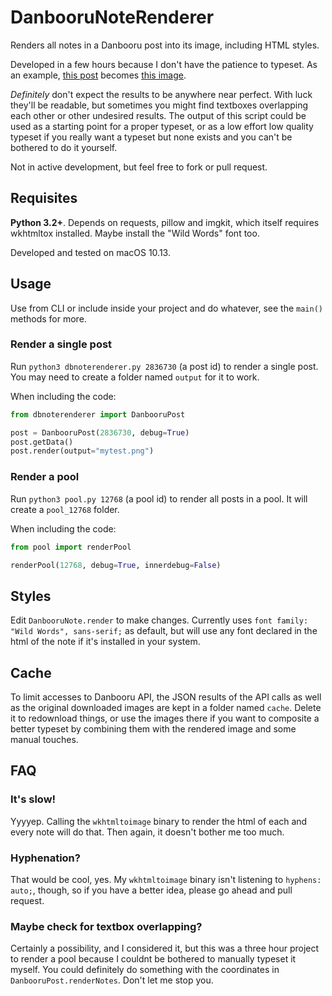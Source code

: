 # DanbooruNoteRenderer

Renders all notes in a Danbooru post into its image, including HTML styles.

Developed in a few hours because I don't have the patience to typeset. As an example, [this post](http://danbooru.donmai.us/posts/2836730?pool_id=12768) becomes [this image](https://i.imgur.com/3kcbtho.png).

_Definitely_ don't expect the results to be anywhere near perfect. With luck they'll be readable, but sometimes you might find textboxes overlapping each other or other undesired results. The output of this script could be used as a starting point for a proper typeset, or as a low effort low quality typeset if you really want a typeset but none exists and you can't be bothered to do it yourself.

Not in active development, but feel free to fork or pull request.

## Requisites

**Python 3.2+**. Depends on requests, pillow and imgkit, which itself requires wkhtmltox installed. Maybe install the "Wild Words" font too.

Developed and tested on macOS 10.13.

## Usage

Use from CLI or include inside your project and do whatever, see the `main()` methods for more.

### Render a single post

Run `python3 dbnoterenderer.py 2836730` (a post id) to render a single post. You may need to create a folder named `output` for it to work.

When including the code:

```py
from dbnoterenderer import DanbooruPost

post = DanbooruPost(2836730, debug=True)
post.getData()
post.render(output="mytest.png")
```

### Render a pool

Run `python3 pool.py 12768` (a pool id) to render all posts in a pool. It will create a `pool_12768` folder.

When including the code:

```py
from pool import renderPool

renderPool(12768, debug=True, innerdebug=False)
```


## Styles

Edit `DanbooruNote.render` to make changes. Currently uses `font family: "Wild Words", sans-serif;` as default, but will use any font declared in the html of the note if it's installed in your system.

## Cache

To limit accesses to Danbooru API, the JSON results of the API calls as well as the original downloaded images are kept in a folder named `cache`. Delete it to redownload things, or use the images there if you want to composite a better typeset by combining them with the rendered image and some manual touches.

## FAQ

### It's slow!

Yyyyep. Calling the `wkhtmltoimage` binary to render the html of each and every note will do that. Then again, it doesn't bother me too much.

### Hyphenation?

That would be cool, yes. My `wkhtmltoimage` binary isn't listening to `hyphens: auto;`, though, so if you have a better idea, please go ahead and pull request.

### Maybe check for textbox overlapping?

Certainly a possibility, and I considered it, but this was a three hour project to render a pool because I couldnt be bothered to manually typeset it myself. You could definitely do something with the coordinates in `DanbooruPost.renderNotes`. Don't let me stop you.

